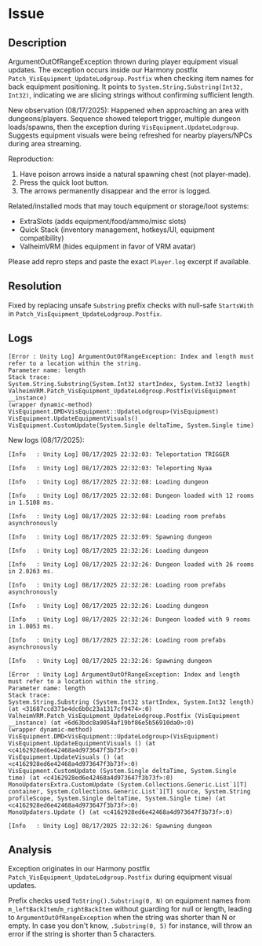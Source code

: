 # Issue

## Description

ArgumentOutOfRangeException thrown during player equipment visual updates. The exception occurs inside our Harmony postfix `Patch_VisEquipment_UpdateLodgroup.Postfix` when checking item names for back equipment positioning. It points to `System.String.Substring(Int32, Int32)`, indicating we are slicing strings without confirming sufficient length.

New observation (08/17/2025): Happened when approaching an area with dungeons/players. Sequence showed teleport trigger, multiple dungeon loads/spawns, then the exception during `VisEquipment.UpdateLodgroup`. Suggests equipment visuals were being refreshed for nearby players/NPCs during area streaming.

Reproduction:
1. Have poison arrows inside a natural spawning chest (not player-made).
2. Press the quick loot button.
3. The arrows permanently disappear and the error is logged.

Related/installed mods that may touch equipment or storage/loot systems:
- ExtraSlots (adds equipment/food/ammo/misc slots)
- Quick Stack (inventory management, hotkeys/UI, equipment compatibility)
- ValheimVRM (hides equipment in favor of VRM avatar)

Please add repro steps and paste the exact `Player.log` excerpt if available.

## Resolution

Fixed by replacing unsafe `Substring` prefix checks with null-safe `StartsWith` in `Patch_VisEquipment_UpdateLodgroup.Postfix`.

## Logs

```
[Error : Unity Log] ArgumentOutOfRangeException: Index and length must refer to a location within the string.
Parameter name: length
Stack trace:
System.String.Substring(System.Int32 startIndex, System.Int32 length)
ValheimVRM.Patch_VisEquipment_UpdateLodgroup.Postfix(VisEquipment __instance)
(wrapper dynamic-method) VisEquipment.DMD<VisEquipment::UpdateLodgroup>(VisEquipment)
VisEquipment.UpdateEquipmentVisuals()
VisEquipment.CustomUpdate(System.Single deltaTime, System.Single time)
```

New logs (08/17/2025):

```
[Info   : Unity Log] 08/17/2025 22:32:03: Teleportation TRIGGER

[Info   : Unity Log] 08/17/2025 22:32:03: Teleporting Nyaa

[Info   : Unity Log] 08/17/2025 22:32:08: Loading dungeon

[Info   : Unity Log] 08/17/2025 22:32:08: Dungeon loaded with 12 rooms in 1.5108 ms.

[Info   : Unity Log] 08/17/2025 22:32:08: Loading room prefabs asynchronously

[Info   : Unity Log] 08/17/2025 22:32:09: Spawning dungeon

[Info   : Unity Log] 08/17/2025 22:32:26: Loading dungeon

[Info   : Unity Log] 08/17/2025 22:32:26: Dungeon loaded with 26 rooms in 2.0263 ms.

[Info   : Unity Log] 08/17/2025 22:32:26: Loading room prefabs asynchronously

[Info   : Unity Log] 08/17/2025 22:32:26: Loading dungeon

[Info   : Unity Log] 08/17/2025 22:32:26: Dungeon loaded with 9 rooms in 1.0053 ms.

[Info   : Unity Log] 08/17/2025 22:32:26: Loading room prefabs asynchronously

[Info   : Unity Log] 08/17/2025 22:32:26: Spawning dungeon

[Error  : Unity Log] ArgumentOutOfRangeException: Index and length must refer to a location within the string.
Parameter name: length
Stack trace:
System.String.Substring (System.Int32 startIndex, System.Int32 length) (at <31687ccd371e4dc6b0c23a1317cf9474>:0)
ValheimVRM.Patch_VisEquipment_UpdateLodgroup.Postfix (VisEquipment __instance) (at <6d63bdc8a9054af19bf86e5b56910da0>:0)
(wrapper dynamic-method) VisEquipment.DMD<VisEquipment::UpdateLodgroup>(VisEquipment)
VisEquipment.UpdateEquipmentVisuals () (at <c4162928ed6e42468a4d973647f3b73f>:0)
VisEquipment.UpdateVisuals () (at <c4162928ed6e42468a4d973647f3b73f>:0)
VisEquipment.CustomUpdate (System.Single deltaTime, System.Single time) (at <c4162928ed6e42468a4d973647f3b73f>:0)
MonoUpdatersExtra.CustomUpdate (System.Collections.Generic.List`1[T] container, System.Collections.Generic.List`1[T] source, System.String profileScope, System.Single deltaTime, System.Single time) (at <c4162928ed6e42468a4d973647f3b73f>:0)
MonoUpdaters.Update () (at <c4162928ed6e42468a4d973647f3b73f>:0)

[Info   : Unity Log] 08/17/2025 22:32:26: Spawning dungeon
```

## Analysis

Exception originates in our Harmony postfix `Patch_VisEquipment_UpdateLodgroup.Postfix` during equipment visual updates.

Prefix checks used `ToString().Substring(0, N)` on equipment names from `m_leftBackItem`/`m_rightBackItem` without guarding for null or length, leading to `ArgumentOutOfRangeException` when the string was shorter than N or empty. In case you don't know, `.Substring(0, 5)` for instance, will throw an error if the string is shorter than 5 characters.

